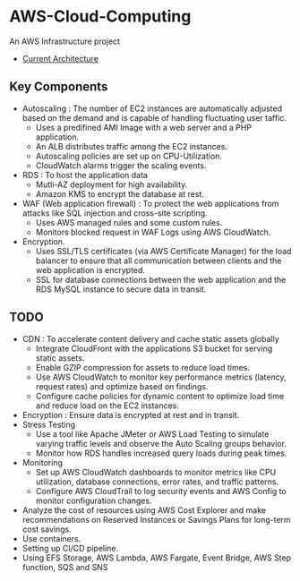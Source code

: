 # AWS-Cloud-Computing

An AWS Infrastructure project

- [Current Architecture](https://lucid.app/lucidchart/394425fe-7308-494d-ad8b-2bcd1bcae4d9/edit?view_items=YccmU6vDBapR&invitationId=inv_90b168de-52be-4d68-b940-fc239d920c49)

## Key Components 

- Autoscaling : The number of EC2 instances are automatically adjusted based on the demand and is capable of handling fluctuating user taffic.
    - Uses a predifined AMI Image with a web server and a PHP application.
    - An ALB distributes traffic among the EC2 instances.
    - Autoscaling policies are set up on CPU-Utilization.
    - CloudWatch alarms trigger the scaling events.
- RDS : To host the application data 
    - Mutli-AZ deployment for high availability. 
    - Amazon KMS to encrypt the database at rest.  
- WAF (Web application firewall) : To protect the web applications from attacks like SQL injection and cross-site scripting.  
    - Uses AWS managed rules and some custom rules.
    - Monitors blocked request in WAF Logs using AWS CloudWatch.
- Encryption.
    - Uses SSL/TLS certificates (via AWS Certificate Manager) for the load balancer to ensure that all communication between clients and the web application is encrypted.
    - SSL for database connections between the web application and the RDS MySQL instance to secure data in transit.

## TODO

- CDN : To accelerate content delivery and cache static assets globally 
    - Integrate CloudFront with the applications S3 bucket for serving static assets.
    - Enable GZIP compression for assets to reduce load times.
    - Use AWS CloudWatch to monitor key performance metrics (latency, request rates) and optimize based on findings.
    - Configure cache policies for dynamic content to optimize load time and reduce load on the EC2 instances.
- Encryption : Ensure data is encrypted at rest and in transit.
- Stress Testing
    - Use a tool like Apache JMeter or AWS Load Testing to simulate varying traffic levels and observe the Auto Scaling groups behavior.
    - Monitor how RDS handles increased query loads during peak times.
- Monitoring 
    - Set up AWS CloudWatch dashboards to monitor metrics like CPU utilization, database connections, error rates, and traffic patterns.
    - Configure AWS CloudTrail to log security events and AWS Config to monitor configuration changes.
- Analyze the cost of resources using AWS Cost Explorer and make recommendations on Reserved Instances or Savings Plans for long-term cost savings.
- Use containers.
- Setting up CI/CD pipeline.
- Using EFS Storage, AWS Lambda, AWS Fargate, Event Bridge, AWS Step function, SQS and SNS





